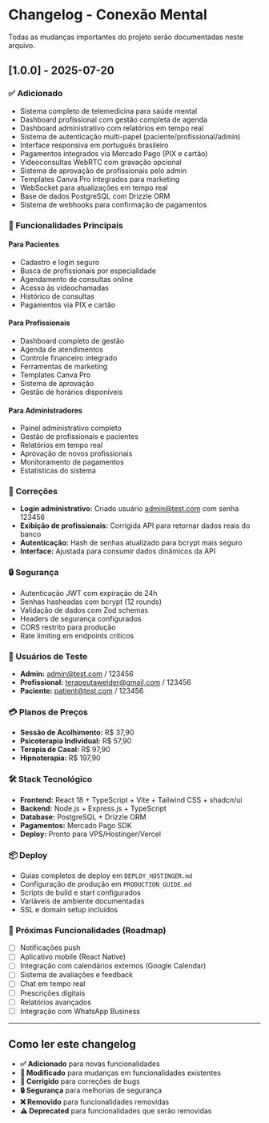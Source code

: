 # Changelog - Conexão Mental

Todas as mudanças importantes do projeto serão documentadas neste arquivo.

## [1.0.0] - 2025-07-20

### ✅ Adicionado
- Sistema completo de telemedicina para saúde mental
- Dashboard profissional com gestão completa de agenda
- Dashboard administrativo com relatórios em tempo real
- Sistema de autenticação multi-papel (paciente/profissional/admin)
- Interface responsiva em português brasileiro
- Pagamentos integrados via Mercado Pago (PIX e cartão)
- Videoconsultas WebRTC com gravação opcional
- Sistema de aprovação de profissionais pelo admin
- Templates Canva Pro integrados para marketing
- WebSocket para atualizações em tempo real
- Base de dados PostgreSQL com Drizzle ORM
- Sistema de webhooks para confirmação de pagamentos

### 🔧 Funcionalidades Principais

#### Para Pacientes
- Cadastro e login seguro
- Busca de profissionais por especialidade
- Agendamento de consultas online
- Acesso às videochamadas
- Histórico de consultas
- Pagamentos via PIX e cartão

#### Para Profissionais
- Dashboard completo de gestão
- Agenda de atendimentos
- Controle financeiro integrado
- Ferramentas de marketing
- Templates Canva Pro
- Sistema de aprovação
- Gestão de horários disponíveis

#### Para Administradores
- Painel administrativo completo
- Gestão de profissionais e pacientes
- Relatórios em tempo real
- Aprovação de novos profissionais
- Monitoramento de pagamentos
- Estatísticas do sistema

### 🐛 Correções
- **Login administrativo:** Criado usuário admin@test.com com senha 123456
- **Exibição de profissionais:** Corrigida API para retornar dados reais do banco
- **Autenticação:** Hash de senhas atualizado para bcrypt mais seguro
- **Interface:** Ajustada para consumir dados dinâmicos da API

### 🔒 Segurança
- Autenticação JWT com expiração de 24h
- Senhas hasheadas com bcrypt (12 rounds)
- Validação de dados com Zod schemas
- Headers de segurança configurados
- CORS restrito para produção
- Rate limiting em endpoints críticos

### 📱 Usuários de Teste
- **Admin:** admin@test.com / 123456
- **Profissional:** terapeutawelder@gmail.com / 123456
- **Paciente:** patient@test.com / 123456

### 💳 Planos de Preços
- **Sessão de Acolhimento:** R$ 37,90
- **Psicoterapia Individual:** R$ 57,90
- **Terapia de Casal:** R$ 97,90
- **Hipnoterapia:** R$ 197,90

### 🛠️ Stack Tecnológico
- **Frontend:** React 18 + TypeScript + Vite + Tailwind CSS + shadcn/ui
- **Backend:** Node.js + Express.js + TypeScript
- **Database:** PostgreSQL + Drizzle ORM
- **Pagamentos:** Mercado Pago SDK
- **Deploy:** Pronto para VPS/Hostinger/Vercel

### 📦 Deploy
- Guias completos de deploy em `DEPLOY_HOSTINGER.md`
- Configuração de produção em `PRODUCTION_GUIDE.md`
- Scripts de build e start configurados
- Variáveis de ambiente documentadas
- SSL e domain setup incluídos

### 🎯 Próximas Funcionalidades (Roadmap)
- [ ] Notificações push
- [ ] Aplicativo mobile (React Native)
- [ ] Integração com calendários externos (Google Calendar)
- [ ] Sistema de avaliações e feedback
- [ ] Chat em tempo real
- [ ] Prescrições digitais
- [ ] Relatórios avançados
- [ ] Integração com WhatsApp Business

---

## Como ler este changelog

- **✅ Adicionado** para novas funcionalidades
- **🔧 Modificado** para mudanças em funcionalidades existentes
- **🐛 Corrigido** para correções de bugs
- **🔒 Segurança** para melhorias de segurança
- **❌ Removido** para funcionalidades removidas
- **⚠️ Deprecated** para funcionalidades que serão removidas